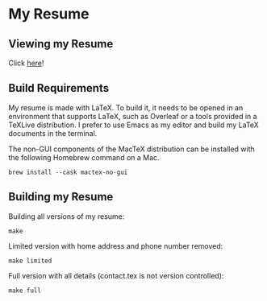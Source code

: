 # My Resume

## Viewing my Resume

Click [here](https://github.com/joshchua/resume/blob/main/Josh%20Chua%20Resume%20(Limited%20Contact%20Info%20for%20Online).pdf)!

## Build Requirements

My resume is made with LaTeX. To build it, it needs to be opened in an
environment that supports LaTeX, such as Overleaf or a tools provided
in a TeXLive distribution. I prefer to use Emacs as my editor and
build my LaTeX documents in the terminal.

The non-GUI components of the MacTeX distribution can be installed with
the following Homebrew command on a Mac.

```shell
brew install --cask mactex-no-gui
```

## Building my Resume

Building all versions of my resume:
```shell
make
```

Limited version with home address and phone number removed:
```shell
make limited
```

Full version with all details (contact.tex is not version controlled):
```shell
make full
```
